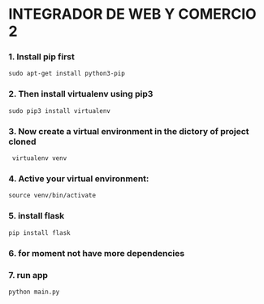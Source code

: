 # INTEGRADOR DE WEB Y COMERCIO 2
### 1. Install pip first

    sudo apt-get install python3-pip

### 2. Then install virtualenv using pip3

    sudo pip3 install virtualenv

### 3. Now create a virtual environment in the dictory of project cloned

     virtualenv venv

### 4. Active your virtual environment:

    source venv/bin/activate

### 5. install flask

    pip install flask

### 6. for moment not have more dependencies

### 7. run app

    python main.py

